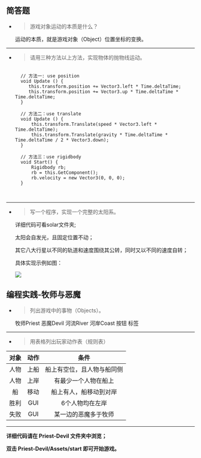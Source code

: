 ## 简答题

- > 游戏对象运动的本质是什么？

    运动的本质，就是游戏对象（Object）位置坐标的变换。

---

- > 请用三种方法以上方法，实现物体的抛物线运动。

    <pre>
    <code>
    // 方法一: use position
    void Update () {
	   this.transform.position += Vector3.left * Time.deltaTime;
	   this.transform.position += Vector3.up * Time.deltaTime * Time.deltaTime;
    }

    // 方法二：use translate
    void Update () {
        this.transform.Translate(speed * Vector3.left * Time.deltaTime);
        this.transform.Translate(gravity * Time.deltaTime * Time.deltaTime / 2 * Vector3.down);
    }

    // 方法三：use rigidbody
    void Start() {
        Rigidbody rb;
        rb = this.GetComponent<Rigidbody>();
        rb.velocity = new Vector3(0, 0, 0);
    }
    </code>
    </pre>

---

- > 写一个程序，实现一个完整的太阳系。

    详细代码可看solar文件夹;

    太阳会自发光，且固定位置不动；

    其它八大行星以不同的轨道和速度围绕其公转，同时又以不同的速度自转；

    具体实现示例如图：

    ![](/Assets/solar_pic.png)


## 编程实践-牧师与恶魔

- > 列出游戏中的事物（Objects）。

    牧师Priest 恶魔Devil 河流River 河岸Coast 按钮 标签

---

- > 用表格列出玩家动作表（规则表）

| 对象 | 动作 | 条件 |
| :-: | :-: | :-: |
| 人物 | 上船 | 船上有空位，且人物与船同侧 |
| 人物 | 上岸 | 有最少一个人物在船上 |
| 船 | 移动 | 船上有人，船移动到对岸 |
| 胜利 | GUI | 6个人物均在左岸 |
| 失败 | GUI | 某一边的恶魔多于牧师 |

---
**详细代码请在 Priest-Devil 文件夹中浏览；**

**双击 Priest-Devil/Assets/start 即可开始游戏。**
